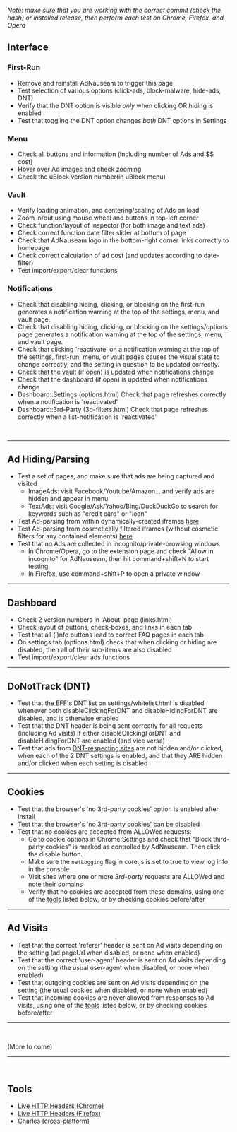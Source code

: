 _Note: make sure that you are working with the correct commit (check the hash) or installed release, then perform each test on Chrome, Firefox, and Opera_

## Interface

### First-Run &nbsp;
- Remove and reinstall AdNauseam to trigger this page 
- Test selection of various options (click-ads, block-malware, hide-ads, DNT)
- Verify that the DNT option is visible _only_ when clicking OR hiding is enabled
- Test that toggling the DNT option changes _both_ DNT options in Settings

### Menu 
- Check all buttons and information (including number of Ads and $$ cost)
- Hover over Ad images and check zooming
- Check the uBlock version number(in uBlock menu)

### Vault
- Verify loading animation, and centering/scaling of Ads on load
- Zoom in/out using mouse wheel and buttons in top-left corner 
- Check function/layout of inspector (for both image and text ads)
- Check correct function date filter slider at bottom of page
- Check that AdNauseam logo in the bottom-right corner links correctly to homepage  
- Check correct calculation of ad cost (and updates according to date-filter)
- Test import/export/clear functions

### Notifications
- Check that disabling hiding, clicking, or blocking on the first-run generates a notification warning at the top of the settings, menu, and vault page. 
- Check that disabling hiding, clicking, or blocking on the settings/options page generates a notification warning at the top of the settings, menu, and vault page. 
- Check that clicking 'reactivate' on a notification warning at the top of the settings, first-run, menu, or vault pages causes the visual state to change correctly, and the setting in question to be updated correctly. 
- Check that the vault (if open) is updated when notifications change
- Check that the dashboard (if open) is updated when notifications change
- Dashboard::Settings (options.html) Check that page refreshes correctly when a notification is 'reactivated'
- Dashboard::3rd-Party (3p-filters.html) Check that page refreshes correctly when a list-notification is 'reactivated'

&nbsp;

------------------

## Ad Hiding/Parsing
* Test a set of pages, and make sure that ads are being captured and visited   
  * ImageAds: visit Facebook/Youtube/Amazon... and verify ads are hidden and appear in menu
  * TextAds: visit Google/Ask/Yahoo/Bing/DuckDuckGo to search for keywords such as "credit card" or "loan"
*  Test Ad-parsing from within dynamically-created iframes [here](http://rednoise.org/adntest/dynamic_iframe.html)
*  Test Ad-parsing from cosmetically filtered iframes (without cosmetic filters for any contained elements)  [here](http://rednoise.org/adntest/iframe-cosm.html)                       
*  Test that no Ads are collected in incognito/private-browsing windows    
   * In Chrome/Opera, go to the extension page and check "Allow in incognito" for AdNauseam, then hit command+shift+N to start testing
   * In Firefox, use command+shift+P to open a private window

------------------

## Dashboard
- Check 2 version numbers in 'About' page (links.html)
- Check layout of buttons, check-boxes, and links in each tab
- Test that all (i)nfo buttons lead to correct FAQ pages in each tab
- On settings tab (options.html) check that when clicking or hiding are disabled, then all of their sub-items are also disabled
- Test import/export/clear ads functions

------------------

## DoNotTrack (DNT)
-  Test that the EFF's DNT list on settings/whitelist.html is disabled whenever both disableClickingForDNT and disableHidingForDNT are disabled, and is otherwise enabled
-  Test that the DNT header is being sent correctly for all requests (including Ad visits) if either disableClickingForDNT and disableHidingForDNT are enabled (and vice versa)
-  Test that ads from [DNT-respecting sites](https://www.eff.org/files/effdntlist.txt) are not hidden and/or clicked, when each of the 2 DNT settings is enabled, and that they ARE hidden and/or clicked when each setting is disabled

------------------

## Cookies 
* Test that the browser's 'no 3rd-party cookies' option is enabled after install
* Test that the browser's 'no 3rd-party cookies' can be disabled
* Test that no cookies are accepted from ALLOWed requests:  
  - Go to cookie options in Chrome:Settings and check that "Block third-party cookies" is marked as controlled by AdNauseam. Then click the disable button.   
  - Make sure the `netLogging` flag in core.js is set to true to view log info in the console   
  - Visit sites where one or more _3rd-party_ requests are ALLOWed and note their domains
  - Verify that no cookies are accepted from these domains, using one of the [tools](#tools) listed below, or by checking cookies before/after

------------------

## Ad Visits 
- Test that the correct 'referer' header is sent on Ad visits depending on the setting (ad.pageUrl when disabled, or none when enabled) 
- Test that the correct 'user-agent' header is sent on Ad visits depending on the setting (the usual user-agent when disabled, or none when enabled)  
- Test that outgoing cookies are sent on Ad visits depending on the setting (the usual cookies when disabled, or none when enabled)  
- Test that incoming cookies are never allowed from responses to Ad visits, using one of the [tools](#tools) listed below, or by checking cookies before/after

------------------

&nbsp;

(More to come)

--------------------

&nbsp;

## Tools
  * [Live HTTP Headers (Chrome)](https://chrome.google.com/webstore/detail/live-http-headers/iaiioopjkcekapmldfgbebdclcnpgnlo?hl=en)    
  * [Live HTTP Headers (Firefox)](https://addons.mozilla.org/en-US/firefox/addon/live-http-headers-clone/)   
  * [Charles (cross-platform)](https://www.charlesproxy.com/latest-release/download.do) 
